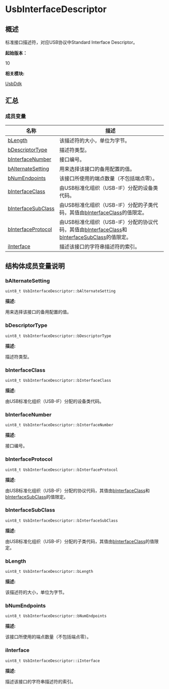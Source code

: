 # UsbInterfaceDescriptor


## 概述

标准接口描述符，对应USB协议中Standard Interface Descriptor。

**起始版本：**

10

**相关模块:**

[UsbDdk](_usb_ddk.md)


## 汇总


### 成员变量

| 名称 | 描述 |
| -------- | -------- |
| [bLength](#blength) | 该描述符的大小，单位为字节。 |
| [bDescriptorType](#bdescriptortype) | 描述符类型。 |
| [bInterfaceNumber](#binterfacenumber) | 接口编号。 |
| [bAlternateSetting](#balternatesetting) | 用来选择该接口的备用配置的值。 |
| [bNumEndpoints](#bnumendpoints) | 该接口所使用的端点数量（不包括端点零）。 |
| [bInterfaceClass](#binterfaceclass) | 由USB标准化组织（USB-IF）分配的设备类代码。 |
| [bInterfaceSubClass](#binterfacesubclass) | 由USB标准化组织（USB-IF）分配的子类代码，其值由[bInterfaceClass](#binterfaceclass)的值限定。 |
| [bInterfaceProtocol](#binterfaceprotocol) | 由USB标准化组织（USB-IF）分配的协议代码，其值由[bInterfaceClass](#binterfaceclass)和[bInterfaceSubClass](#binterfacesubclass)的值限定。 |
| [iInterface](#iinterface) | 描述该接口的字符串描述符的索引。 |


## 结构体成员变量说明


### bAlternateSetting


```
uint8_t UsbInterfaceDescriptor::bAlternateSetting
```

**描述:**

用来选择该接口的备用配置的值。


### bDescriptorType


```
uint8_t UsbInterfaceDescriptor::bDescriptorType
```

**描述:**

描述符类型。


### bInterfaceClass


```
uint8_t UsbInterfaceDescriptor::bInterfaceClass
```

**描述:**

由USB标准化组织（USB-IF）分配的设备类代码。


### bInterfaceNumber


```
uint8_t UsbInterfaceDescriptor::bInterfaceNumber
```

**描述:**

接口编号。


### bInterfaceProtocol


```
uint8_t UsbInterfaceDescriptor::bInterfaceProtocol
```

**描述:**

由USB标准化组织（USB-IF）分配的协议代码，其值由[bInterfaceClass](#binterfaceclass)和[bInterfaceSubClass](#binterfacesubclass)的值限定。


### bInterfaceSubClass


```
uint8_t UsbInterfaceDescriptor::bInterfaceSubClass
```

**描述:**

由USB标准化组织（USB-IF）分配的子类代码，其值由[bInterfaceClass](#binterfaceclass)的值限定。


### bLength


```
uint8_t UsbInterfaceDescriptor::bLength
```

**描述:**

该描述符的大小，单位为字节。


### bNumEndpoints


```
uint8_t UsbInterfaceDescriptor::bNumEndpoints
```

**描述:**

该接口所使用的端点数量（不包括端点零）。


### iInterface


```
uint8_t UsbInterfaceDescriptor::iInterface
```

**描述:**

描述该接口的字符串描述符的索引。
